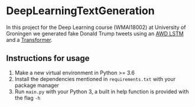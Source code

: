 # DeepLearningTextGeneration

In this project for the Deep Learning course (WMAI18002) at University of Groningen we generated fake Donald Trump tweets using an [AWD LSTM](https://arxiv.org/abs/1708.02182) and a [Transformer](https://arxiv.org/abs/1706.03762). 

## Instructions for usage
1. Make a new virtual environment in Python >= 3.6
2. Install the dependencies mentioned in `requirements.txt` with your package manager
3. Run `main.py` with your Python 3, a built in help function is provided with the flag `-h`
